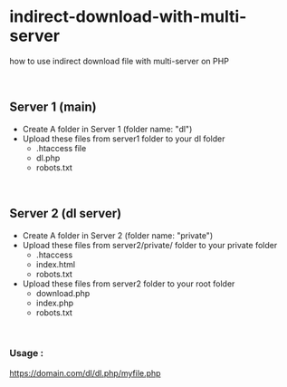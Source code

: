 # indirect-download-with-multi-server
how to use indirect download file with multi-server on PHP

<br />

## Server 1 (main)
- Create A folder in Server 1 (folder name: "dl")
- Upload these files from server1 folder to your dl folder
  - .htaccess file
  - dl.php
  - robots.txt

<br />

## Server 2 (dl server)
- Create A folder in Server 2 (folder name: "private")
- Upload these files from server2/private/ folder to your private folder
  - .htaccess
  - index.html
  - robots.txt
- Upload these files from server2 folder to your root folder
  - download.php
  - index.php
  - robots.txt

<br />

### Usage :

https://domain.com/dl/dl.php/myfile.php
